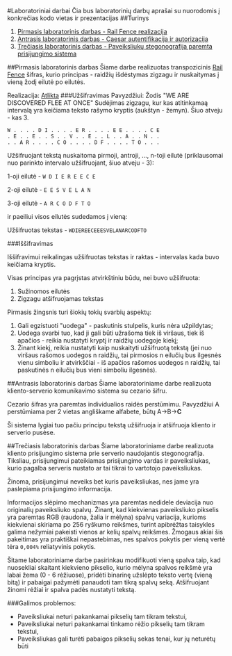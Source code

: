 #Laboratoriniai darbai
Čia bus laboratorinių darbų aprašai su nuorodomis į konkrečias kodo vietas ir prezentacijas
##Turinys
 1. [Pirmasis laboratorinis darbas - Rail Fence realizacija](#pirmasis-laboratorinis-darbas)
 2. [Antrasis laboratorinis darbas - Caesar autentifikacija ir autorizacija](#antrasis-laboratorinis-darbas)
 3. [Trečiasis laboratorinis darbas - Paveiksliukų stegonografija paremta prisijungimo sistema](#treciasis-laboratorinis-darbas)
 
##Pirmasis laboratorinis darbas
Šiame darbe realizuotas transpozicinis [Rail Fence](http://en.wikipedia.org/wiki/Rail_fence_cipher) šifras, kurio principas - raidžių išdėstymas zigzagu ir nuskaitymas į vieną žodį eilutė po eilutės.

Realizacija: [Atlikta](L1)
###Užšifravimas
Pavyzdžiui:
Žodis "WE ARE DISCOVERED FLEE AT ONCE"
Sudėjimas zigzagu, kur kas atitinkamaą intervalą yra keičiama teksto rašymo kryptis (aukštyn - žemyn). Šiuo atveju - kas 3.

    W . . . . D I . . . . E R . . . . E E . . . . C E
    . E . . E . . S . . V . . E . . L . . A . . N . .
    . . A R . . . . C O . . . . D F . . . . T O . . .

Užšifruojant tekstą nuskaitoma pirmoji, antroji, ..., n-toji eilutė (priklausomai nuo parinkto intervalo užšifruojant, šiuo atveju - 3):

 1-oji eilutė - `W D I E R E E C E`
 
 2-oji eilutė - `E E S V E L A N`
 
 3-oji eilutė - `A R C O D F T O`

ir paeiliui visos eilutės sudedamos į vieną:

Užšifruotas tekstas - `WDIEREECEEESVELANARCODFTO`

###Iššifravimas

Iššifravimui reikalingas užšifruotas tekstas ir raktas - intervalas kada buvo keičiama kryptis.

Visas principas yra pagrįstas atvirkštiniu būdu, nei buvo užšifruota:
1. Sužinomos eilutės
2. Zigzagu atšifruojamas tekstas

Pirmasis žingsnis turi šiokių tokių svarbių aspektų:
1. Gali egzistuoti "uodega" - paskutinis stulpelis, kuris nėra užpildytas;
2. Uodega svarbi tuo, kad ji gali būti užrašoma tiek iš viršaus, tiek iš apačios - reikia nustatyti kryptį ir raidžių uodegoje kiekį;
3. Žinant kiekį, reikia nustatyti kaip nuskaityti užšifruotą tekstą (jei nuo viršaus rašomos uodegos n raidžių, tai pirmosios n eilučių bus ilgesnės vienu simboliu ir atvirkščiai - iš apačios rašomos uodegos n raidžių, tai paskutinės n eilučių bus vieni simboliu ilgesnės).

##Antrasis laboratorinis darbas
Šiame laboratoriniame darbe realizuota kliento-serverio komunikavimo sistema su cezario šifru.

Cezario šifras yra paremtas individualios raidės perstūmimu. Pavyzdžiui A perstūmiama per 2 vietas angliškame alfabete, būtų A->B->**C**

Ši sistema lygiai tuo pačiu principu tekstą užšifruoja ir atšifruoja kliento ir serverio pusėse.

##Trečiasis laboratorinis darbas
Šiame laboratoriniame darbe realizuota kliento prisijungimo sistema prie serverio naudojantis stegonografija. Tiksliau, prisijungimui pateikiamas prisijungimo vardas ir paveiksliukas, kurio pagalba serveris nustato ar tai tikrai to vartotojo paveiksliukas.

Žinoma, prisijungimui neveiks bet kuris paveiksliukas, nes jame yra paslepiama prisijungimo informacija.

Informacijos slėpimo mechanizmas yra paremtas nedidele deviacija nuo originalių paveiksliuko spalvų. Žinant, kad kiekvienas paveiksliuko pikselis yra paremtas RGB (raudona, žalia ir mėlyna) spalvų variacija, kurioms kiekvienai skiriama po 256 ryškumo reikšmes, turint apibrėžtas taisykles galima nežymiai pakeisti vienos ar kelių spalvų reikšmes. Žmogaus akiai šis pakeitimas yra praktiškai nepastebimas, nes spalvos pokytis per vieną vertė tėra `0,004%` reliatyvinis pokytis.

Šitame laboratoriniame darbe pasirinkau modifikuoti vieną spalva taip, kad nuosekliai skaitant kiekvieno pikselio, kurio mėlyna spalvos reikšmė yra labai žema  (0 - 6 rėžiuose), pridėti binarinę užslėpto teksto vertę (vieną bitą) ir pabaigai pažymėti panaudoti tam tikrą spalvų seką. Atšifruojant žinomi rėžiai ir spalva padės nustatyti tekstą.

###Galimos problemos:
 - Paveiksliukai neturi pakankamai pikselių tam tikram tekstui,
 - Paveiksliukai neturi pakankamai tinkamo rėžio pikselių tam tikram tekstui,
 - Paveiksliukas gali turėti pabaigos pikselių sekas tenai, kur jų neturėtų būti